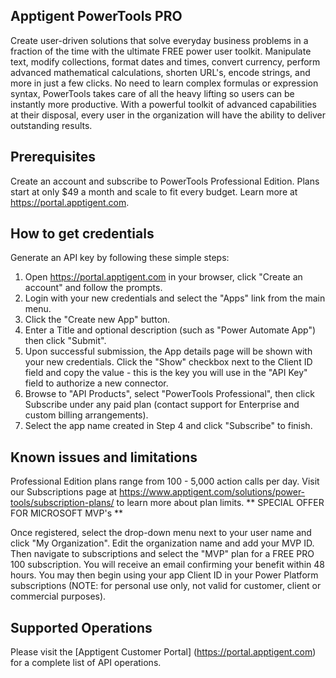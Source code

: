 ## Apptigent PowerTools PRO

Create user-driven solutions that solve everyday business problems in a fraction of the time with the ultimate FREE power user toolkit. Manipulate text, modify collections, format dates and times, convert currency, perform advanced mathematical calculations, shorten URL's, encode strings, and more in just a few clicks. No need to learn complex formulas or expression syntax, PowerTools takes care of all the heavy lifting so users can be instantly more productive. With a powerful toolkit of advanced capabilities at their disposal, every user in the organization will have the ability to deliver outstanding results.

## Prerequisites

Create an account and subscribe to PowerTools Professional Edition. Plans start at only $49 a month and scale to fit every budget. Learn more at https://portal.apptigent.com.

## How to get credentials

Generate an API key by following these simple steps:

1. Open https://portal.apptigent.com in your browser, click "Create an account" and follow the prompts.
2. Login with your new credentials and select the "Apps" link from the main menu.
3. Click the "Create new App" button.
4. Enter a Title and optional description (such as "Power Automate App") then click "Submit".
5. Upon successful submission, the App details page will be shown with your new credentials. Click the "Show" checkbox next to the Client ID field and copy the value - this is the key you will use in the "API Key" field to authorize a new connector. 
6. Browse to "API Products", select "PowerTools Professional", then click Subscribe under any paid plan (contact support for Enterprise and custom billing arrangements). 
7. Select the app name created in Step 4 and click "Subscribe" to finish.

## Known issues and limitations

Professional Edition plans range from 100 - 5,000 action calls per day. Visit our Subscriptions page at https://www.apptigent.com/solutions/power-tools/subscription-plans/ to learn more about plan limits. 
** SPECIAL OFFER FOR MICROSOFT MVP's **

Once registered, select the drop-down menu next to your user name and click "My Organization". Edit the organization name and add your MVP ID. Then navigate to subscriptions and select the "MVP" plan for a FREE PRO 100 subscription.  You will receive an email confirming your benefit within 48 hours. You may then begin using your app Client ID in your Power Platform subscriptions (NOTE: for personal use only, not valid for customer, client or commercial purposes).

## Supported Operations

Please visit the [Apptigent Customer Portal] (https://portal.apptigent.com) for a complete list of API operations.